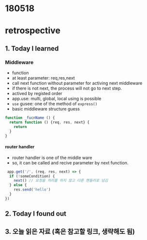 # 180518
# retrospective

## 1. Today I learned

### Middleware

- function
- at least parameter: req,res,next
- call next function without parameter for activing next middleware
- if there is not next, the process will not go to next step.
- actived by registed order
- app.use: multi, global, local using is possible
- `use` gusee: one of the method of `express()`
- basic middleware structure guess
```js
function _fucnName () {
  return function () {req, res, next} {
    return 
  }
}
```

#### router handler

- router handler is one of the middle ware
- so, it can be called and recive parameter by next function.
```js
 app.get('/', (req, res, next) => {
  if (!someCondition) {
    next() // 요청을 처리를 하지 않고 다른 핸들러로 넘김
  } else {
    res.send('hello')
  }
})
```






## 2. Today I found out





## 3. 오늘 읽은 자료 (혹은 참고할 링크, 생략해도 됨)
